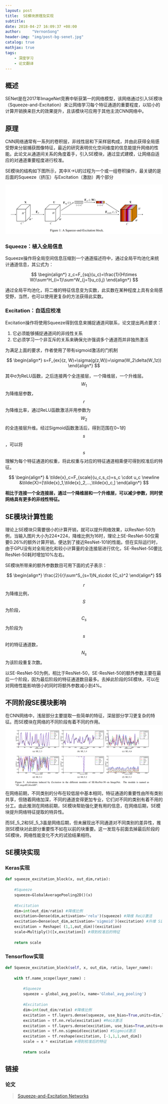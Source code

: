 ```yaml
---
layout: post
title:  SE模块原理及实现
subtitle: 
date: 2018-04-27 16:09:37 +08:00
author:     "VernonSong"
header-img: "img/post-bg-senet.jpg"
catalog: true
mathjax: true
tags:
    - 深度学习
    - 论文翻译
---
```


## 概述
SENet是在2017年ImageNet竞赛中斩获第一的网络模型，该网络通过引入SE模块（Squeeze-and-Excitation）来让网络学习每个特征通道的重要程度，以较小的计算开销换来巨大的效果提升，且该模块可应用于其他主流CNN网络中。


## 原理
CNN网络通常有一系列的卷积层，非线性层和下采样层构成，并由此获得全局感受野来分层捕获图像特征，最近的研究表明优化空间维度的信息能提升网络的性能。此论文从通道间关系的角度着手，引入SE模块，通过显式建模，让网络自适应的对通道重要程度进行校准。

SE模块的结构如下图所示，其中X→U的过程为一个或一组卷积操作，最关键的是后面的Squeeze（挤压）与Excitation（激励）两个部分

![](https://github.com/VernonSong/Storage/blob/master/image/SE1.png?raw=true)

### Squeeze：植入全局信息

Squeeze操作将全局空间信息压缩到一个通道描述符中，通过全局平均池化来统计通道信息，其公式为：

$$
\begin{align*}
z_c=F_{sq}(u_c)=\frac{1}{H\times W}\sum^H_{i=1}\sum^W_{j=1}u_c(i,j)
\end{align*}
$$

通过全局平均池化，将二维的特征信息变为实数，此实数在某种程度上具有全局感受野，当然，也可以使用更复杂的方法获得此实数。

### Excitation：自适应校准
Excitation操作将使用Squeeze得到信息来捕捉通道间联系，论文提出两点要求：

1. 它必须能够捕捉通道间的非线性关系
2. 它必须学习一个非互斥的关系来确保允许强调多个通道而并非独热激活

为满足上面的要求，作者使用了带有sigmoid激活的门机制

$$
\begin{align*}
s=F_{ex}(z, W)=\sigma(g(z,W))=\sigma(W_2\delta(W_1z))
\end{align*}
$$

其中σ为ReLU函数，之后连接两个全连接层，一个降维层，一个升维层。
$$
W_1
$$
为降维层参数，
$$
r
$$
为降维比率，通过ReLU函数激活并用参数为
$$
W_2
$$
的全连接层升维。经过Sigmoid函数激活后，得到范围在0~1的
$$
s
$$
，可以将
$$
s
$$
理解为每个特征通道的权重，将此权重与对应的特征通道相乘便可得到校准后的特征。

$$
\begin{align*}
& \tilde{x}_c=F_{scale}(u_c,s_c)=s_c \cdot u_c
\newline &\tilde{X}=[\tilde{x}_1,\tilde{x}_2,...,\tilde{x}_c,]
\end{align*}
$$

**相比于连接一个全连接层，通过一个降维层和一个升维层，可以减少参数，同时使网络具有更多的非线性特征。**

## SE模块计算性能
理论上SE模块只需要很小的计算开销，就可以提升网络效果，以ResNet-50为例，当输入图片大小为224*224，降维比例为16时，理论上SE-ResNet-50仅需要0.26%的额外计算开销，便达到了接近ResNet-101的性能。但在实际运行时，由于GPU没有对全局池化和较小计算量的全连接层进行优化，SE-ResNet-50要比ResNet-50耗时增加10%左右。

SE模块所带来的额外参数数目可用下面的式子表示：

$$
\begin{align*}
\frac{2}{r}\sum^S_{s=1}N_s\cdot {C_s}^2
\end{align*}
$$

$$
r
$$
为降维比例，
$$
S
$$
为阶段，
$$
C_s
$$
为阶段为
$$
s
$$
时的特征通道数，
$$
N_s
$$
为该阶段重复次数。

以SE-ResNet-50为例，相比于ResNet-50，SE-ResNet-50的额外参数主要在最后一个阶段，因为最后阶段的特征通道数目最多。去掉此阶段的SE模块，可以在对网络性能影响很小的同时将额外参数减小到4%。

## 不同阶段SE模块影响
在CNN网络中，浅层部分主要提取一些简单的特征，深层部分学习更复杂的特征。而SE模块在网络的不同阶段有着不同的作用。
![](https://github.com/VernonSong/Storage/blob/master/image/SE2.png?raw=true)
在网络前期，不同类别的分布在较低层中基本相同，特征通道的重要性由所有类别共享，但随着网络加深，不同的通道变得更加专业，它们对不同的类别有着不用的分工。由此推测在网络前期，SE模块帮助强化更有用的信息，在网络后期，SE模块提升网络特征提取的特异性。

而SE_5_2和SE_5_3虽是网络后期，但未展现出不同通道对不同类别的差异性，推测SE模块对此部分重要性不如在以前的块重要。这一发现与前面去掉最后阶段的SE模块，网络性能变化不大的试验结果相符。


## SE模块实现

### Keras实现

```python
def squeeze_excitation_block(x, out_dim,ratio): 
    
    #Squeeze
    squeeze=GlobalAveragePooling2D()(x)
    
    #Excitation
    dim=int(out_dim/ratio) #降维比例
    excitation=Dense(dim,activation='relu')(squeeze) #降维 ReLU激活
    excitation=Dense(out_dim,activation='sigmoid')(excitation) #升维 Sigmoid激活
    excitation = Reshape( (1,1,out_dim))(excitation)
    scale=Multiply()([x,excitation]) #得到校准后的特征
    
    return scale
```

### Tensorflow实现

```python
def Squeeze_excitation_block(self, x, out_dim, ratio, layer_name):
    
    with tf.name_scope(layer_name) :  
        
        #Squeeze
        squeeze = global_avg_pool(x, name='Global_avg_pooling')
        
        #Excitation
        dim=int(out_dim/ratio) #降维比例
        excitation = tf.layers.dense(squeeze, use_bias=True,units=dim,layer_name=layer_name+'_fully_connected1') #降维
        excitation = tf.nn.relu(excitation) #ReLU激活
        excitation = tf.layers.dense(excitation, use_bias=True,units=out_dim,layer_name=layer_name+'_fully_connected2') #升维
        excitation = tf.nn.sigmoid(excitation) #Sigmoid激活
        excitation = tf.reshape(excitation, [-1,1,1,out_dim])
        scale = x * excitation #得到校准后的特征
    
        return scale
```

## 链接
### 论文
>[Squeeze-and-Excitation Networks](https://arxiv.org/pdf/1709.01507.pdf)
